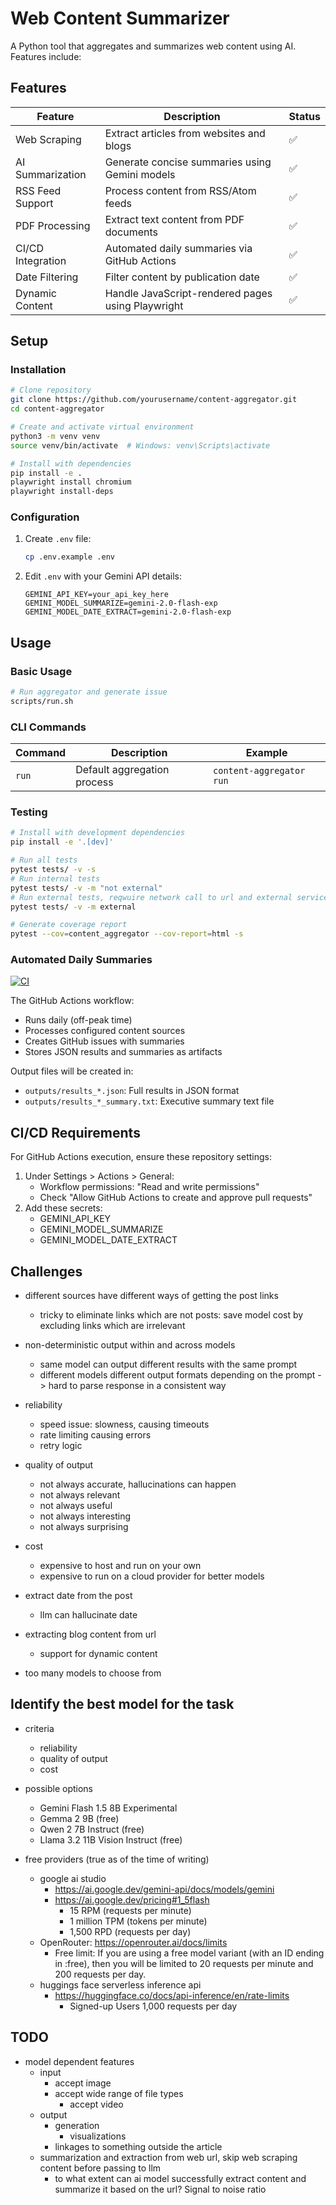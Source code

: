 # Web Content Summarizer

A Python tool that aggregates and summarizes web content using AI. Features include:

## Features

| Feature                | Description                                                                 | Status |
|------------------------|-----------------------------------------------------------------------------|--------|
| Web Scraping           | Extract articles from websites and blogs                                    | ✅     |
| AI Summarization       | Generate concise summaries using Gemini models                             | ✅     |
| RSS Feed Support       | Process content from RSS/Atom feeds                                         | ✅     |
| PDF Processing         | Extract text content from PDF documents                                     | ✅     |
| CI/CD Integration     | Automated daily summaries via GitHub Actions                               | ✅     |
| Date Filtering         | Filter content by publication date                                         | ✅     |
| Dynamic Content        | Handle JavaScript-rendered pages using Playwright                          | ✅     |

## Setup

### Installation
```bash
# Clone repository
git clone https://github.com/yourusername/content-aggregator.git
cd content-aggregator

# Create and activate virtual environment
python3 -m venv venv
source venv/bin/activate  # Windows: venv\Scripts\activate

# Install with dependencies
pip install -e .
playwright install chromium
playwright install-deps
```

### Configuration
1. Create `.env` file:
    ```bash
    cp .env.example .env
    ```
2. Edit `.env` with your Gemini API details:
    ```env
    GEMINI_API_KEY=your_api_key_here
    GEMINI_MODEL_SUMMARIZE=gemini-2.0-flash-exp
    GEMINI_MODEL_DATE_EXTRACT=gemini-2.0-flash-exp
    ```

## Usage

### Basic Usage
```bash
# Run aggregator and generate issue
scripts/run.sh
```

### CLI Commands
| Command                | Description                                 | Example                          |
|------------------------|---------------------------------------------|----------------------------------|
| `run`                 | Default aggregation process                | `content-aggregator run`         |

### Testing
```bash
# Install with development dependencies
pip install -e '.[dev]'

# Run all tests
pytest tests/ -v -s
# Run internal tests
pytest tests/ -v -m "not external"
# Run external tests, reqwuire network call to url and external service such as gemini
pytest tests/ -v -m external

# Generate coverage report
pytest --cov=content_aggregator --cov-report=html -s
```

### Automated Daily Summaries
[![CI](https://github.com/jhengy/content-aggregator/actions/workflows/run.yml/badge.svg)](https://github.com/jhengy/content-aggregator/issues)

The GitHub Actions workflow:
- Runs daily (off-peak time)
- Processes configured content sources
- Creates GitHub issues with summaries
- Stores JSON results and summaries as artifacts

Output files will be created in:
- `outputs/results_*.json`: Full results in JSON format
- `outputs/results_*_summary.txt`: Executive summary text file

## CI/CD Requirements
For GitHub Actions execution, ensure these repository settings:
1. Under Settings > Actions > General:
   - Workflow permissions: "Read and write permissions"
   - Check "Allow GitHub Actions to create and approve pull requests"
2. Add these secrets:
   - GEMINI_API_KEY
   - GEMINI_MODEL_SUMMARIZE
   - GEMINI_MODEL_DATE_EXTRACT

## Challenges
- different sources have different ways of getting the post links
  - tricky to eliminate links which are not posts: save model cost by excluding links which are irrelevant
- non-deterministic output within and across models
  - same model can output different results with the same prompt
  - different models different output formats depending on the prompt -> hard to parse response in a consistent way
- reliability
  - speed issue: slowness, causing timeouts
  - rate limiting causing errors
   - retry logic
- quality of output
  - not always accurate, hallucinations can happen
  - not always relevant
  - not always useful
  - not always interesting
  - not always surprising
- cost
  - expensive to host and run on your own
  - expensive to run on a cloud provider for better models
- extract date from the post
  - llm can hallucinate date

- extracting blog content from url
  - support for dynamic content

- too many models to choose from

## Identify the best model for the task
- criteria
  - reliability
  - quality of output
  - cost

- possible options
  - Gemini Flash 1.5 8B Experimental
  - Gemma 2 9B (free)
  - Qwen 2 7B Instruct (free)
  - Llama 3.2 11B Vision Instruct (free)

- free providers (true as of the time of writing)
  - google ai studio
    - https://ai.google.dev/gemini-api/docs/models/gemini
    - https://ai.google.dev/pricing#1_5flash
      - 15 RPM (requests per minute)
      - 1 million TPM (tokens per minute)
      - 1,500 RPD (requests per day)
  - OpenRouter: https://openrouter.ai/docs/limits
    - Free limit: If you are using a free model variant (with an ID ending in :free), then you will be limited to 20 requests per minute and 200 requests per day.
  - huggings face serverless inference api
    - https://huggingface.co/docs/api-inference/en/rate-limits
      - Signed-up Users	1,000 requests per day


## TODO
- model dependent features
  - input
    - accept image
    - accept wide range of file types
      - accept video
  - output
    - generation
      - visualizations
    - linkages to something outside the article
  - summarization and extraction from web url, skip web scraping content before passing to llm
    - to what extent can ai model successfully extract content and summarize it based on the url? Signal to noise ratio

